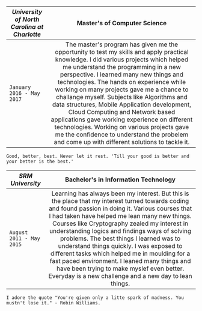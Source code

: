 | _*University of North Carolina at Charlotte*_ | Master's of Computer Science |
| ------------- |:-------------:| 
| `January 2016 - May 2017` | The master's program has given me the opportunity to test my skills and apply practical knowledge. I did various projects which helped me understand the programming in a new perspective. I learned many new things and technologies. The hands on experience while working on many projects gave me a chance to challange myself. Subjects like Algorithms and data structures, Mobile Application development, Cloud Computing and Network based applications gave working experience on different technologies. Working on various projects gave me the confidence to understand the probelem and come up with different solutions to tackle it. |

`Good, better, best. Never let it rest. 'Till your good is better and your better is the best.'`


| _*SRM University*_ | Bachelor's in Information Technology |
| ------------- |:-------------:| 
| `August 2011 - May 2015` | Learning has always been my interest. But this is the place that my interest turned towards coding and found passion in doing it. Various courses that I had taken have helped me lean many new things. Courses like Cryptography zealed my interest in understanding logics and findings ways of solving problems. The best things I learned was to understand things quickly. I was exposed to different tasks which helped me in moulding for a fast paced environment. I leaned many things and have been trying to make myslef even better. Everyday is a new challenge and a new day to lean things. |

`I adore the quote "You're given only a litte spark of madness. You mustn't lose it." - Robin Williams.`

